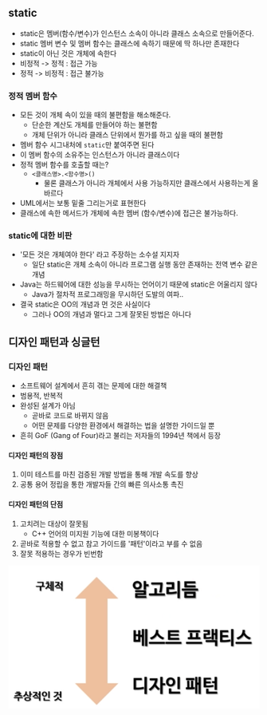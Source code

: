 ## static

- static은 멤버(함수/변수)가 인스턴스 소속이 아니라 클래스 소속으로 만들어준다.
- static 멤버 변수 및 멤버 함수는 클래스에 속하기 때문에 딱 하나만 존재한다
- static이 아닌 것은 개체에 속한다
- 비정적 -> 정적 : 접근 가능
- 정적 -> 비정적 : 접근 불가능

### 정적 멤버 함수

- 모든 것이 개체 속이 있을 때의 불편함을 해소해준다.
  - 단순한 계산도 개체를 만들어야 하는 불편함
  - 개체 단위가 아니라 클래스 단위에서 뭔가를 하고 싶을 때의 불편함
- 멤버 함수 시그내처에 `static`만 붙여주면 된다
- 이 멤버 함수의 소유주는 인스턴스가 아니라 클래스이다
- 정적 멤버 함수를 호출할 때는?
  - `<클래스명>.<함수명>()`
    - 물론 클래스가 아니라 개체에서 사용 가능하지만 클래스에서 사용하는게 올바르다
- UML에서는 보통 밑줄 그리는거로 표현한다
- 클래스에 속한 메서드가 개체에 속한 멤버 (함수/변수)에 접근은 불가능하다.



### static에 대한 비판

- '모든 것은 개체여야 한다' 라고 주장하는 소수설 지지자
  - 일단 static은 개체 소속이 아니라 프로그램 실행 동안 존재하는 전역 변수 같은 개념
- Java는 하드웨어에 대한 성능을 무시하는 언어이기 때문에 static은 어울리지 않다
  - Java가 절차적 프로그래밍을 무시하던 도발의 여파..
- 결국 static은 OO의 개념과 먼 것은 사실이다
  - 그러나 OO의 개념과 멀다고 그게 잘못된 방법은 아니다



## 디자인 패턴과 싱글턴

### 디자인 패턴

- 소프트웨어 설계에서 흔히 겪는 문제에 대한 해결책
- 범용적, 반복적
- 완성된 설계가 아님
  - 곧바로 코드로 바뀌지 않음
  - 어떤 문제를 다양한 환경에서 해결하는 법을 설명한 가이드일 뿐
- 흔히 GoF (Gang of Four)라고 불리는 저자들의 1994년 책에서 등장

#### 디자인 패턴의 장점

1. 이미 테스트를 마친 검증된 개발 방법을 통해 개발 속도를 향상
2. 공통 용어 정립을 통한 개발자들 간의 빠른 의사소통 촉진

#### 디자인 패턴의 단점

1. 고치려는 대상이 잘못됨
   - C++ 언어의 미지원 기능에 대한 미봉책이다
2. 곧바로 적용할 수 없고 참고 가이드를 '패턴'이라고 부를 수 없음
3. 잘못 적용하는 경우가 빈번함

![디자인패턴](./images/05_1.png)

